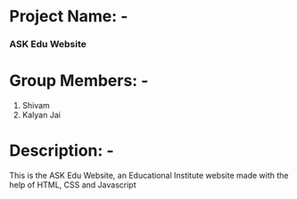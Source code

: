 # Project Name: - 

### ASK Edu Website

# Group Members: - 

1. Shivam
2. Kalyan Jai

# Description: -

This is the ASK Edu Website, an Educational Institute website made with the help of HTML, CSS and Javascript
